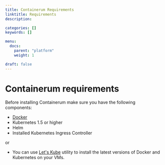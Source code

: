 ```yaml
---
title: Containerum Requirements
linktitle: Rеquirements
description:

categories: []
keywords: []

menu:
  docs:
    parent: "platform"
    weight: 1

draft: false
---
```


# Containerum requirements

Before installing Containerum make sure you have the following components:

- [Docker](/kubernetes/prerequisites)
- Kubernetes 1.5 or higher
- Helm
- Installed Kubernetes Ingress Controller

or

- You can use [Let's Kube](https://github.com/containerum/letskube) utility to install the latest versions of Docker and Kubernetes on your VMs.
